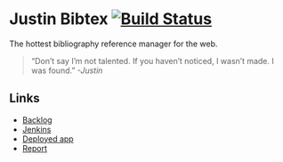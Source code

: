 # Justin Bibtex [![Build Status](http://t-jaleppan.users.cs.helsinki.fi/jenkins/job/justinbibtex/badge/icon)](http://t-jaleppan.users.cs.helsinki.fi/jenkins/job/justinbibtex)

The hottest bibliography reference manager for the web.

> “Don’t say I’m not talented. If you haven’t noticed, I wasn’t made. I was found.” *-Justin*

## Links

* [Backlog](https://docs.google.com/spreadsheet/ccc?key=0AlN8O5iuc3f2dF9TT19uYnlsWjdPWTVwN3M1NHVZdVE)
* [Jenkins](http://t-jaleppan.users.cs.helsinki.fi/jenkins/job/justinbibtex/)
* [Deployed app](http://t-jaleppan.users.cs.helsinki.fi/justinbibtex/)
* [Report](https://docs.google.com/document/d/1Y-9WcyJNSg_qfAL9X0rhoa-hjFaJ76e_sRYfPpf52aE/edit?usp=sharing)
